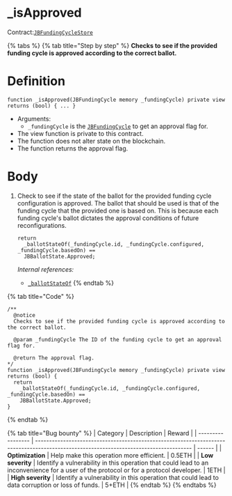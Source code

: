 # \_isApproved

Contract:[`JBFundingCycleStore`](../)​

{% tabs %}
{% tab title="Step by step" %}
**Checks to see if the provided funding cycle is approved according to the correct ballot.**

# Definition

```solidity
function _isApproved(JBFundingCycle memory _fundingCycle) private view returns (bool) { ... }
```

* Arguments:
  * `_fundingCycle` is the [`JBFundingCycle`](../../../data-structures/jbfundingcycle.md) to get an approval flag for.
* The view function is private to this contract.
* The function does not alter state on the blockchain.
* The function returns the approval flag.

# Body

1.  Check to see if the state of the ballot for the provided funding cycle configuration is approved. The ballot that should be used is that of the funding cycle that the provided one is based on. This is because each funding cycle's ballot dictates the approval conditions of future reconfigurations.

    ```solidity
    return
      _ballotStateOf(_fundingCycle.id, _fundingCycle.configured, _fundingCycle.basedOn) ==
      JBBallotState.Approved;
    ```

    _Internal references:_

    * [`_ballotStateOf`](\_ballotstateof.md)
{% endtab %}

{% tab title="Code" %}
```solidity
/** 
  @notice 
  Checks to see if the provided funding cycle is approved according to the correct ballot.

  @param _fundingCycle The ID of the funding cycle to get an approval flag for.

  @return The approval flag.
*/
function _isApproved(JBFundingCycle memory _fundingCycle) private view returns (bool) {
  return
    _ballotStateOf(_fundingCycle.id, _fundingCycle.configured, _fundingCycle.basedOn) ==
    JBBallotState.Approved;
}
```
{% endtab %}

{% tab title="Bug bounty" %}
| Category          | Description                                                                                                                            | Reward |
| ----------------- | -------------------------------------------------------------------------------------------------------------------------------------- | ------ |
| **Optimization**  | Help make this operation more efficient.                                                                                               | 0.5ETH |
| **Low severity**  | Identify a vulnerability in this operation that could lead to an inconvenience for a user of the protocol or for a protocol developer. | 1ETH   |
| **High severity** | Identify a vulnerability in this operation that could lead to data corruption or loss of funds.                                        | 5+ETH  |
{% endtab %}
{% endtabs %}
